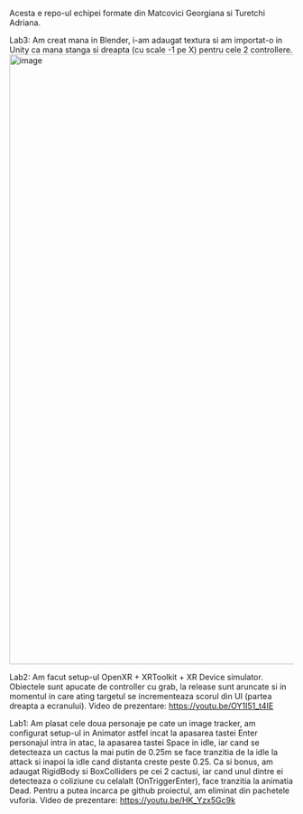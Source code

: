 Acesta e repo-ul echipei formate din Matcovici Georgiana si Turetchi Adriana.


Lab3: Am creat mana in Blender, i-am adaugat textura si am importat-o in Unity ca mana stanga si dreapta (cu scale -1 pe X) pentru cele 2 controllere.
<img width="1920" height="1080" alt="image" src="https://github.com/user-attachments/assets/b3d699d4-b8e5-4436-b607-a1f636ec590f" />

Lab2:
Am facut setup-ul OpenXR + XRToolkit + XR Device simulator.
Obiectele sunt apucate de controller cu grab, la release sunt aruncate si in momentul in care ating targetul se incrementeaza scorul din UI (partea dreapta a ecranului).
Video de prezentare: https://youtu.be/OY1I51_t4IE

Lab1:
Am plasat cele doua personaje pe cate un image tracker, am configurat setup-ul in Animator astfel incat la apasarea tastei Enter personajul intra in atac, la apasarea tastei Space in idle, iar cand se detecteaza un cactus la mai putin de 0.25m se face tranzitia de la idle la attack si inapoi la idle cand distanta creste peste 0.25.
Ca si bonus, am adaugat RigidBody si BoxColliders pe cei 2 cactusi, iar cand unul dintre ei detecteaza o coliziune cu celalalt (OnTriggerEnter), face tranzitia la animatia Dead.
Pentru a putea incarca pe github proiectul, am eliminat din pachetele vuforia.
Video de prezentare: https://youtu.be/HK_Yzx5Gc9k
